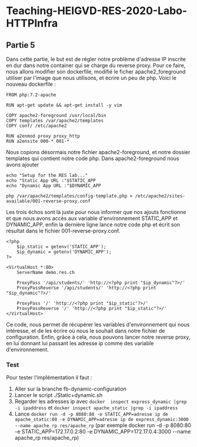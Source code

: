 
# Teaching-HEIGVD-RES-2020-Labo-HTTPInfra

## Partie 5

Dans cette partie, le but est de régler notre problème d'adresse IP inscrite en dur dans notre container qui se charge du reverse proxy. Pour ce faire, nous allons modifier son dockerfile, modifié le ficher apache2_foreground utiliser par l'image que nous utilisons, et écrire un peu de php. Voici le nouveau dockerfile :

    FROM php:7.2-apache
    
    RUN apt-get update && apt-get install -y vim
    
    COPY apache2-foreground /usr/local/bin
    COPY templates /var/apache2/templates
    COPY conf/ /etc/apache2
    
    RUN a2enmod proxy proxy_http
    RUN a2ensite 000-* 001-*

Nous copions désormais notre fichier apache2-foreground, et notre dossier templates qui contient notre code php.
Dans apache2-foreground nous avons ajouter

    echo "Setup for the RES lab..."
    echo "Static App URL :"$STATIC_APP
    echo "Dynamic App URL :"$DYNAMIC_APP
    
    php /var/apache2/templates/config-template.php > /etc/apache2/sites-available/001-reverse-proxy.conf
    
Les trois échos sont là juste pour nous informer que nos ajouts fonctionne et que nous avons accès aux variable d'environnement STATIC_APP et DYNAMIC_APP, enfin la dernière ligne lance notre code php et écrit son résultat dans le fichier 001-reverse-proxy.conf.

    <?php
    	$ip_static = getenv('STATIC_APP');
    	$ip_dynamic = getenv('DYNAMIC_APP');
    ?>
    
    <VirtualHost *:80>
    	ServerName demo.res.ch
    
    	ProxyPass '/api/students/' 'http://<?php print "$ip_dynamic"?>/'
    	ProxyPassReverse '/api/students/' 'http://<?php print "$ip_dynamic"?>/'
    
    	ProxyPass '/' 'http://<?php print "$ip_static"?>/'
    	ProxyPassReverse '/' 'http://<?php print "$ip_static"?>/'
    </VirtualHost>
    
Ce code, nous permet de récupérer les variables d'environnement qui nous intéresse, et de les écrire où nous le souhait dans notre fichier de configuration.
Enfin, grâce à cela, nous pouvons lancer notre reverse proxy, en lui donnant lui passant les adresse ip comme des variable d'environnement.

### Test 
Pour tester l’implémentation il faut :
1)	Aller sur la branche fb-dynamic-configuration
2)	Lancer le script ./Static+dynamic.sh
3) 	Regarder les adresses ip avec `docker  inspect express_dynamic |grep -i ipaddress` et `docker inspect apache_static |grep -i ipaddress`
4)	Lance `docker run -d -p 8080:80 -e STATIC_APP=adresse ip de apache_static:80 -e DYNAMIC_APP=adresse ip de express_dynamic:3000 --name apache_rp res/apache_rp` (par exemple docker run -d -p 8080:80 -e STATIC_APP=172.17.0.2:80 -e DYNAMIC_APP=172.17.0.4:3000 --name apache_rp res/apache_rp)
